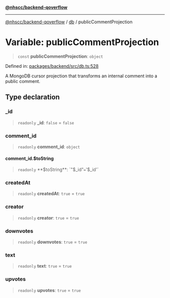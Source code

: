 [**@nhscc/backend-qoverflow**](../../README.md)

***

[@nhscc/backend-qoverflow](../../README.md) / [db](../README.md) / publicCommentProjection

# Variable: publicCommentProjection

> `const` **publicCommentProjection**: `object`

Defined in: [packages/backend/src/db.ts:528](https://github.com/nhscc/qoverflow.api.hscc.bdpa.org/blob/f5ce596891ef5639d9d2800df6d35c0e862108c3/packages/backend/src/db.ts#L528)

A MongoDB cursor projection that transforms an internal comment into a public
comment.

## Type declaration

### \_id

> `readonly` **\_id**: `false` = `false`

### comment\_id

> `readonly` **comment\_id**: `object`

#### comment\_id.$toString

> `readonly` **$toString**: `"$_id"` = `'$_id'`

### createdAt

> `readonly` **createdAt**: `true` = `true`

### creator

> `readonly` **creator**: `true` = `true`

### downvotes

> `readonly` **downvotes**: `true` = `true`

### text

> `readonly` **text**: `true` = `true`

### upvotes

> `readonly` **upvotes**: `true` = `true`
